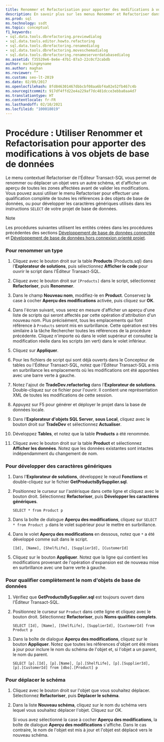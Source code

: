 ```yaml
---
title: Renommer et Refactorisation pour apporter des modifications à vos objets de base de données
description: En savoir plus sur les menus Renommer et Refactoriser dans l’éditeur Transact-SQL. Découvrez comment renommer des types, basculer des schémas d’objet, développer des caractères génériques et qualifier des noms complets.
ms.prod: sql
ms.technology: ssdt
ms.topic: conceptual
f1_keywords:
- sql.data.tools.dbrefactoring.previewdialog
- sql.data.tools.editor.howto.refactoring
- sql.data.tools.dbrefactoring.renamedialog
- sql.data.tools.dbrefactoring.moveschemadialog
- sql.data.tools.dbrefactoring.renameserverdatabasedialog
ms.assetid: f35520e6-8e6e-47b1-87a3-22c0cf2cabdb
author: markingmyname
ms.author: maghan
ms.reviewer: “”
ms.custom: seo-lt-2019
ms.date: 02/09/2017
ms.openlocfilehash: 8fd846301467dbbcbf08aa6bf4a02e52fb467c4b
ms.sourcegitcommit: 917df4ffd22e4a229af7dc481dcce3ebba0aa4d7
ms.translationtype: HT
ms.contentlocale: fr-FR
ms.lasthandoff: 02/10/2021
ms.locfileid: "100018019"
---
```

# <a name="how-to-use-rename-and-refactoring-to-make-changes-to-your-database-objects"></a>Procédure : Utiliser Renommer et Refactorisation pour apporter des modifications à vos objets de base de données

Le menu contextuel Refactoriser de l'Éditeur Transact\-SQL vous permet de renommer ou déplacer un objet vers un autre schéma, et d'afficher un aperçu de toutes les zones affectées avant de valider les modifications. Vous pouvez aussi utiliser le menu Refactoriser pour effectuer une qualification complète de toutes les références à des objets de base de données, ou pour développer les caractères génériques utilisés dans les instructions `SELECT` de votre projet de base de données.  
  
> [!NOTE]  
> Les procédures suivantes utilisent les entités créées dans les procédures précédentes des sections [Développement de base de données connectée](../ssdt/connected-database-development.md) et [Développement de base de données hors connexion orienté projet](../ssdt/project-oriented-offline-database-development.md).  
  
### <a name="to-rename-a-type"></a>Pour renommer un type  
  
1.  Cliquez avec le bouton droit sur la table **Products** (Products.sql) dans l'**Explorateur de solutions**, puis sélectionnez **Afficher le code** pour ouvrir le script dans l'Éditeur Transact\-SQL.  
  
2.  Cliquez avec le bouton droit sur `[Products]` dans le script, sélectionnez **Refactoriser**, puis **Renommer**.  
  
3.  Dans le champ **Nouveau nom**, modifiez-le en **Product**. Conservez la case à cocher **Aperçu des modifications** activée, puis cliquez sur **OK**.  
  
4.  Dans l'écran suivant, vous serez en mesure d'afficher un aperçu d'une liste de scripts qui seront affectés par cette opération d'attribution d'un nouveau nom. Plus précisément, tous les emplacements qui font référence à `Products` seront mis en surbrillance. Cette opération est très similaire à la tâche Rechercher toutes les références de la procédure précédente. Cliquez n'importe où dans le volet supérieur et consultez la modification réelle dans les scripts (en vert) dans le volet inférieur.  
  
5.  Cliquez sur **Appliquer**.  
  
6.  Pour les fichiers de script qui sont déjà ouverts dans le Concepteur de tables ou l'Éditeur Transact\-SQL, notez que l'Éditeur Transact\-SQL a mis en surbrillance les emplacements où les modifications ont été apportées avec une barre verte à gauche.  
  
7.  Notez l'ajout de **TradeDev.refactorlog** dans l'**Explorateur de solutions**. Double-cliquez sur ce fichier pour l'ouvrir. Il contient une représentation XML de toutes les modifications de cette session.  
  
8.  Appuyez sur F5 pour générer et déployer le projet dans la base de données locale.  
  
9. Dans l’**Explorateur d'objets SQL Server**, **sous Local**, cliquez avec le bouton droit sur **TradeDev** et sélectionnez **Actualiser**.  
  
10. Développez **Tables**, et notez que la table **Products** a été renommée.  
  
11. Cliquez avec le bouton droit sur la table **Product** et sélectionnez **Afficher les données**. Notez que les données existantes sont intactes indépendamment du changement de nom.  
  
### <a name="to-expand-wildcards"></a>Pour développer des caractères génériques  
  
1.  Dans l'**Explorateur de solutions**, développez le nœud **Fonctions** et double-cliquez sur le fichier **GetProductsBySupplier.sql**.  
  
2.  Positionnez le curseur sur l'astérisque dans cette ligne et cliquez avec le bouton droit. Sélectionnez **Refactoriser**, puis **Développer les caractères génériques**.  
  
    ```  
    SELECT * from Product p  
    ```  
  
3.  Dans la boîte de dialogue **Aperçu des modifications**, cliquez sur `SELECT * from Product p` dans le volet supérieur pour le mettre en surbrillance.  
  
4.  Dans le volet **Aperçu des modifications** en dessous, notez que `*` a été développé comme suit dans le script.  
  
    ```  
    [Id], [Name], [ShelfLife], [SupplierId], [CustomerId]  
    ```  
  
5.  Cliquez sur le bouton **Appliquer**.  Notez que la ligne qui contient les modifications provenant de l'opération d'expansion est de nouveau mise en surbrillance avec une barre verte à gauche.  
  
### <a name="to-fully-qualify-database-object-names"></a>Pour qualifier complètement le nom d'objets de base de données  
  
1.  Vérifiez que **GetProductsBySupplier.sql** est toujours ouvert dans l'Éditeur Transact\-SQL.  
  
2.  Positionnez le curseur sur `Product` dans cette ligne et cliquez avec le bouton droit. Sélectionnez **Refactoriser**, puis **Noms qualifiés complets**.  
  
    ```  
    SELECT [Id], [Name], [ShelfLife], [SupplierId], [CustomerId] from Product p  
    ```  
  
3.  Dans la boîte de dialogue **Aperçu des modifications**, cliquez sur le bouton **Appliquer**.  Notez que toutes les références d'objet ont été mises à jour pour inclure le nom du schéma de l'objet et, si l'objet a un parent, le nom du parent.  
  
    ```  
    SELECT [p].[Id], [p].[Name], [p].[ShelfLife], [p].[SupplierId], [p].[CustomerId] from [dbo].[Product] p  
    ```  
  
### <a name="to-move-schema"></a>Pour déplacer le schéma  
  
1.  Cliquez avec le bouton droit sur l'objet que vous souhaitez déplacer. Sélectionnez **Refactoriser**, puis **Déplacer le schéma**.  
  
2.  Dans la liste **Nouveau schéma**, cliquez sur le nom du schéma vers lequel vous souhaitez déplacer l'objet. Cliquez sur OK.  
  
    Si vous avez sélectionné la case à cocher **Aperçu des modifications**, la boîte de dialogue **Aperçu des modifications** s'affiche. Dans le cas contraire, le nom de l'objet est mis à jour et l'objet est déplacé vers le nouveau schéma.  
  
